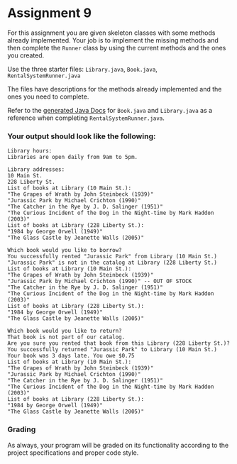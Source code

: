 # Assignment 9

For this assignment you are given skeleton classes with some methods already implemented. Your job is to implement the missing methods and then complete the `Runner` class by using the current methods and the ones you created.

Use the three starter files: `Library.java`, `Book.java`, `RentalSystemRunner.java`

The files have descriptions for the methods already implemented and the ones you need to complete.

Refer to the [generated Java Docs](https://pioneerapcs-20.github.io/A9/Starter/package-summary.html) for `Book.java` and `Library.java` as a reference when completing `RentalSystemRunner.java`.

### Your output should look like the following:

```
Library hours:
Libraries are open daily from 9am to 5pm.

Library addresses:
10 Main St.
228 Liberty St.
List of books at Library (10 Main St.):
"The Grapes of Wrath by John Steinbeck (1939)"
"Jurassic Park by Michael Crichton (1990)"
"The Catcher in the Rye by J. D. Salinger (1951)"
"The Curious Incident of the Dog in the Night-time by Mark Haddon (2003)"
List of books at Library (228 Liberty St.):
"1984 by George Orwell (1949)"
"The Glass Castle by Jeanette Walls (2005)"

Which book would you like to borrow?
You successfully rented "Jurassic Park" from Library (10 Main St.)
"Jurassic Park" is not in the catalog at Library (228 Liberty St.)
List of books at Library (10 Main St.):
"The Grapes of Wrath by John Steinbeck (1939)"
"Jurassic Park by Michael Crichton (1990)" -- OUT OF STOCK
"The Catcher in the Rye by J. D. Salinger (1951)"
"The Curious Incident of the Dog in the Night-time by Mark Haddon (2003)"
List of books at Library (228 Liberty St.):
"1984 by George Orwell (1949)"
"The Glass Castle by Jeanette Walls (2005)"

Which book would you like to return?
That book is not part of our catalog.
Are you sure you rented that book from this Library (228 Liberty St.)?
You successfully returned "Jurassic Park" to Library (10 Main St.)
Your book was 3 days late. You owe $0.75
List of books at Library (10 Main St.):
"The Grapes of Wrath by John Steinbeck (1939)"
"Jurassic Park by Michael Crichton (1990)"
"The Catcher in the Rye by J. D. Salinger (1951)"
"The Curious Incident of the Dog in the Night-time by Mark Haddon (2003)"
List of books at Library (228 Liberty St.):
"1984 by George Orwell (1949)"
"The Glass Castle by Jeanette Walls (2005)"
```

### Grading

As always, your program will be graded on its functionality according to the project specifications and proper code style.

